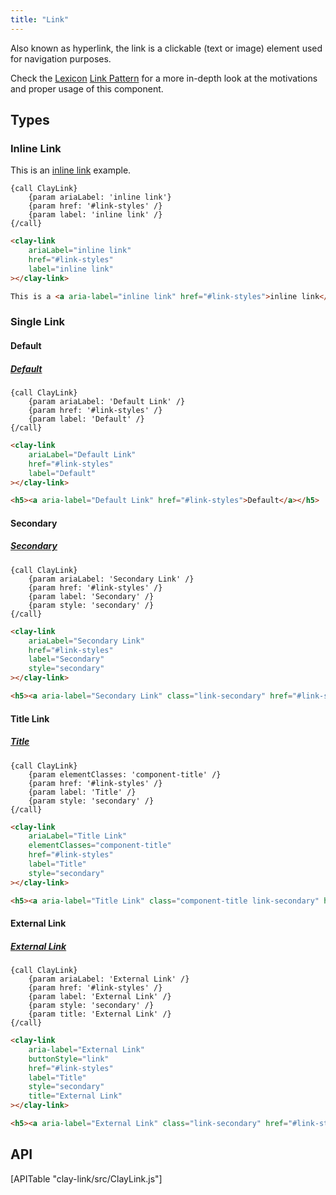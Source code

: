 ```yaml
---
title: "Link"
---
```


Also known as hyperlink, the link is a clickable (text or image) element used for navigation purposes.

<div class="alert alert-info">Check the <a href="https://liferay.design/lexicon">Lexicon</a> <a href="https://liferay.design/lexicon/core-components/link/">Link Pattern</a> for a more in-depth look at the motivations and proper usage of this component.</div>

## Types

### Inline Link

This is an <a aria-label="inline link" href="#link-styles">inline link</a> example.

```soy
{call ClayLink}
    {param ariaLabel: 'inline link'}
    {param href: '#link-styles' /}
    {param label: 'inline link' /}
{/call}
```
```html
<clay-link
    ariaLabel="inline link"
    href="#link-styles"
    label="inline link"
></clay-link>
```
```html
This is a <a aria-label="inline link" href="#link-styles">inline link</a> example.
```

### Single Link

#### Default

<h5><a aria-label="Default Link" href="#link-styles">Default</a></h5>

```soy
{call ClayLink}
    {param ariaLabel: 'Default Link' /}
    {param href: '#link-styles' /}
    {param label: 'Default' /}
{/call}
```
```html
<clay-link
    ariaLabel="Default Link"
    href="#link-styles"
    label="Default"
></clay-link>
```
```html
<h5><a aria-label="Default Link" href="#link-styles">Default</a></h5>
```

#### Secondary

<h5><a aria-label="Secondary Link" class="link-secondary" href="#link-styles">Secondary</a></h5>

```soy
{call ClayLink}
    {param ariaLabel: 'Secondary Link' /}
    {param href: '#link-styles' /}
    {param label: 'Secondary' /}
    {param style: 'secondary' /}
{/call}
```
```html
<clay-link
    ariaLabel="Secondary Link"
    href="#link-styles"
    label="Secondary"
    style="secondary"
></clay-link>
```
```html
<h5><a aria-label="Secondary Link" class="link-secondary" href="#link-styles">Secondary</a></h5>
```

#### Title Link

<h5><a aria-label="Title Link" class="component-title link-secondary" href="#title-link">Title</a></h5>

```soy
{call ClayLink}
    {param elementClasses: 'component-title' /}
    {param href: '#link-styles' /}
    {param label: 'Title' /}
    {param style: 'secondary' /}
{/call}
```
```html
<clay-link
    ariaLabel="Title Link"
    elementClasses="component-title"
    href="#link-styles"
    label="Title"
    style="secondary"
></clay-link>
```
```html
<h5><a aria-label="Title Link" class="component-title link-secondary" href="#title-link" title="Title">Title</a></h5>
```

#### External Link

<h5><a aria-label="External Link" class="link-secondary" href="#link-styles" title="External Link">External Link</a></h5>

```soy
{call ClayLink}
    {param ariaLabel: 'External Link' /}
    {param href: '#link-styles' /}
    {param label: 'External Link' /}
    {param style: 'secondary' /}
    {param title: 'External Link' /}
{/call}
```
```html
<clay-link
    aria-label="External Link"
    buttonStyle="link"
    href="#link-styles"
    label="Title"
    style="secondary"
    title="External Link"
></clay-link>
```
```html
<h5><a aria-label="External Link" class="link-secondary" href="#link-styles" title="External Link">External Link</a></h5>
```

## API

<div>
    [APITable "clay-link/src/ClayLink.js"]
</div>

